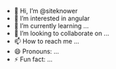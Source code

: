 - 👋 Hi, I’m @siteknower
- 👀 I’m interested in angular
- 🌱 I’m currently learning ...
- 💞️ I’m looking to collaborate on ...
- 📫 How to reach me ...
- 😄 Pronouns: ...
- ⚡ Fun fact: ...

<!---
siteknower/siteknower is a ✨ special ✨ repository because its `README.md` (this file) appears on your GitHub profile.
You can click the Preview link to take a look at your changes.
--->
